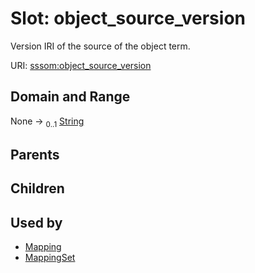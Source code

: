 
# Slot: object_source_version


Version IRI of the source of the object term.

URI: [sssom:object_source_version](http://w3id.org/sssom/object_source_version)


## Domain and Range

None &#8594;  <sub>0..1</sub> [String](types/String.md)

## Parents


## Children


## Used by

 * [Mapping](Mapping.md)
 * [MappingSet](MappingSet.md)
